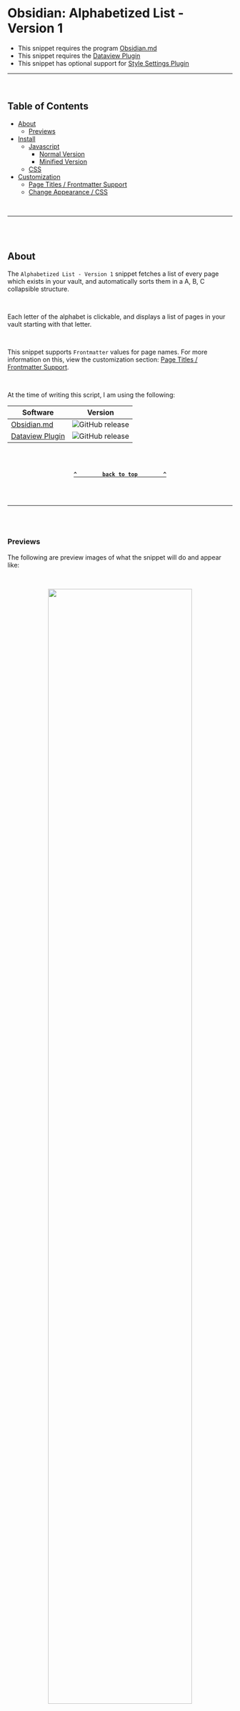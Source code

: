 # Obsidian: Alphabetized List - Version 1 <!-- omit from toc -->
- This snippet requires the program [Obsidian.md](obsidian.md/)
- This snippet requires the [Dataview Plugin](https://github.com/blacksmithgu/obsidian-dataview)
- This snippet has optional support for [Style Settings Plugin](https://github.com/mgmeyers/obsidian-style-settings)

---

<br />

## Table of Contents <!-- omit from toc -->

- [About](#about)
  - [Previews](#previews)
- [Install](#install)
  - [Javascript](#javascript)
    - [Normal Version](#normal-version)
    - [Minified Version](#minified-version)
  - [CSS](#css)
- [Customization](#customization)
  - [Page Titles / Frontmatter Support](#page-titles--frontmatter-support)
  - [Change Appearance / CSS](#change-appearance--css)

<br />

---

<br /><br />

## About
The `Alphabetized List - Version 1` snippet fetches a list of every page which exists in your vault, and automatically sorts them in a A, B, C collapsible structure.

<br />

Each letter of the alphabet is clickable, and displays a list of pages in your vault starting with that letter.

<br />

This snippet supports `Frontmatter` values for page names. For more information on this, view the customization section: [Page Titles / Frontmatter Support](#page-titles--frontmatter-support).

<br />

At the time of writing this script, I am using the following:

| Software | Version |
| --- | --- |
| [Obsidian.md](https://obsidian.md/) | ![GitHub release](https://img.shields.io/github/v/release/obsidianmd/obsidian-releases?label=v&color=ba0f56) |
| [Dataview Plugin](https://github.com/blacksmithgu/obsidian-dataview) | ![GitHub release](https://img.shields.io/github/v/release/blacksmithgu/obsidian-dataview?label=v&color=ba0f56) |


<br /><br />

<div align="center">

**[`^        back to top        ^`](#table-of-contents-)**

</div>

<br /><br />

---

<br /><br />

### Previews
The following are preview images of what the snippet will do and appear like:

<br />

<p align="center"><img style="width: 80%;text-align: center;" src="https://raw.githubusercontent.com/Aetherinox/obsidian-dataview-snippets/main/Snippets/Alphabetized%20List%201/images/example_1.gif"></p>

<br /><br />

<div align="center">

**[`^        back to top        ^`](#table-of-contents-)**

</div>

<br /><br />

---

<br /><br />

## Install

- Install [Dataview Plugin](https://github.com/blacksmithgu/obsidian-dataview)
- View the [Javascript](#javascript) section below, and copy the [Normal](#normal-version) or [Minified](#minified-version) version of the code and paste it into your Obsidian note.
- View the [CSS](#css) section below, and copy the provided CSS, then create a new `.css` snippet and paste the copied code.
- Enable the new CSS snippet in your `Obsidian Settings` under `Appearance`.
- More detailed instructions below.

<br /><br />

### Javascript
Pick **One** of the versions below.
<small>The features are the same, just the code is structured differently.</small>
1. [Normal Version](#normal-version)<br /><small>Much easier to read the code</small>
2. [Minified Version](#minified-version)<br /><small>Much easier to paste</small>

<br />

#### Normal Version
This version is much easier to read the code. It includes formatting and comments.

<br />

````shell
```dataviewjs
dv.container.className += ' atx-alv1-dataview'

let arrABC  	= [];
let arrPages 	= dv.pages( "" )
.forEach( p =>
{
    const file  			= p.file
    const file_path 		= file.path;
    const file_name			= file.name;
    const file_label 		= file.frontmatter.name || file.frontmatter.title || file.frontmatter.alias || file_name;

    const letter 			= file_label.charAt( 0 ).toUpperCase( );
    let index 				= arrABC.findIndex( ( item ) => item.name === letter );

    if ( index === -1 )
        arrABC.push( { name: letter, pages: [ { name: file_name, label: file_label, path: file_path } ] } );
    else
    {
        var item 	= arrABC.find( item => item.name == letter );
        let arr 	= item.pages;

        arr.push( { name: file_name, label: file_label, path: file_path } );
    }

    arrABC.sort( ( a, b ) => a.name.localeCompare( b.name ) )
});

var sethtml = "";

dv.list(
    dv.array( arrABC )
        .forEach( obj =>
        {
            const arrPages 			= obj.pages;

            sethtml += "\n<details><summary>" + obj.name + "</summary>\n\n";

            Promise.all( arrPages.map( async ( pages ) =>
            {
                const page_path 	= pages.path;
                const page_name 	= pages.name;
                const page_label 	= pages.label;

                const file_link     = dv.fileLink( page_path, false, page_label );
                
                sethtml += "- " + file_link + "\n";
            }
            ));

            sethtml += "</details>\n";

        })

)

const divClose 		= dv.el( 'div', sethtml, { container: dv.container, cls: 'atx-alv1-s' } );

```
````

<br />

#### Minified Version
This version only formats the settings. All other formatting and comments are removed.

<br />

````shell
```dataviewjs
    Not Available Yet
```
````

<br /><br />

<div align="center">

**[`^        back to top        ^`](#table-of-contents-)**

</div>

<br /><br />

---

<br /><br />

### CSS
Next, you need to add some custom CSS.
Open Obsidian Settings, click **Appearance**, and then scroll all the way down. (See image below).

Click the mini folder icon to open your **Obsidian Snippets folder**.

<br />

<p align="center"><img style="width: 70%;text-align: center;" src="https://raw.githubusercontent.com/Aetherinox/obsidian-dataview-snippets/main/Snippets/Bad%20Links%201/images/install_1.gif"></p>

<br />

Create a new file named whatever (`badlinks_v1.css` in our example).

<br />

<p align="center"><img style="width: 70%;text-align: center;" src="https://raw.githubusercontent.com/Aetherinox/obsidian-dataview-snippets/main/Snippets/Bad%20Links%201/images/install_2.png"></p>

<br />

Copy the code below and paste it into the new `badlinks_v1.css` file which should be in `YourVaultName/.obsidian/snippets/badlinks_v1.css`

<br />

```css
    Not Available Yet
```

<br />
<br />

Save the file and go back to **Obsidian Settings** -> **Appearance**. Scroll all the way down and enable the checkbox to the right of `badlinks_v1.css`.

<br />
<br />

<p align="center"><img style="width: 70%;text-align: center;" src="https://raw.githubusercontent.com/Aetherinox/obsidian-dataview-snippets/main/Snippets/Bad%20Links%201/images/install_3.gif"></p>

<br />

You should see a list of pages associated to your vault.

<br />

This snippet supports modifying the CSS values using the **[Style Settings](https://github.com/mgmeyers/obsidian-style-settings)** plugin. If you want to change how the tags in this snippet look:
- Open `Obsidian Settings`
- Install the `Style Settings` plugin
- Select `Style Settings` config panel under `Community Plugins`.
- Click the tab `Bad Links - Version 1`
- Edit the settings for the Page Cloud tags

<br />

<p align="center"><img style="width: 70%;text-align: center;" src="https://raw.githubusercontent.com/Aetherinox/obsidian-dataview-snippets/main/Snippets/Page%20Cloud%201/images/install_4.gif"></p>

<br /><br />

<div align="center">

**[`^        back to top        ^`](#table-of-contents-)**

</div>

<br /><br />

---

<br /><br />

## Customization
The section below explains how to customize this snippet.

<br />
<br />

### Page Titles / Frontmatter Support
This script supports `Frontmatter` / `Metadata` titles. When one of your notes includes a broken link, the name of the note will display in the Bad Links snippet. The name of each page displayed has several ways of being defined, and supports **frontmatter**.

<br />

The name that displays for each page will have the following priority:
1. `frontmatter.name`
2. `frontmatter.title`
3. `frontmatter.alias`
4. `filename.Name`

<br />

If none of the above frontmatter values are specified, the normal file name of the page will be used.

<br />

Based on the priority list above, if you provide both a frontmatter `name` AND `title`, the frontmatter **name** will be used first. 

<br />

If you provide a frontmatter `title` and frontmatter `alias`, then the frontmatter **title** will be used.

<br />

To define frontmatter values, add the following to the very top of your page:

```markdown
---
title:   "Your Page Title"
---
```

<br />

You cannot have any blank lines above the first `---`.

<br />

If you do not specify `title`, `name`, or `alias` in your frontmatter, the normal page filename will be used.

<br />
<br />

### Change Appearance / CSS
This snippet supports tweaking the look and feel of the cloud & tags using the **[Style Settings](https://github.com/mgmeyers/obsidian-style-settings)** plugin. If you want to change how this snippet looks:
- Open `Obsidian Settings`
- Install the `Style Settings` plugin
- Select `Style Settings` config panel under `Community Plugins`.
- Click the tab `Bad Links - Version 1`
- Edit the settings for the Page Cloud tags

<br />

<p align="center"><img style="width: 70%;text-align: center;" src="https://raw.githubusercontent.com/Aetherinox/obsidian-dataview-snippets/main/Snippets/Bad%20Links%201/images/example_5.gif"></p>

<br /><br />

<div align="center">

**[`^        back to top        ^`](#table-of-contents-)**

</div>

<br /><br />